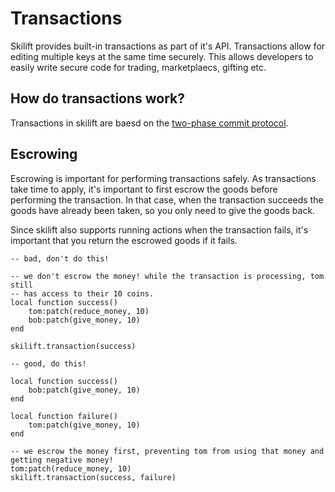 # Transactions

Skilift provides built-in transactions as part of it's API. Transactions allow for editing multiple keys at the same time securely. This allows developers to easily write secure code for trading, marketplaecs, gifting etc.

## How do transactions work?

Transactions in skilift are baesd on the [two-phase commit protocol](https://en.wikipedia.org/wiki/Two-phase_commit_protocol).

## Escrowing

Escrowing is important for performing transactions safely. As transactions take time to apply, it's important to first escrow the goods before performing the transaction. In that case, when the transaction succeeds the goods have already been taken, so you only need to give the goods back.

Since skilift also supports running actions when the transaction fails, it's important that you return the escrowed goods if it fails.

```luau
-- bad, don't do this!

-- we don't escrow the money! while the transaction is processing, tom still
-- has access to their 10 coins.
local function success()
    tom:patch(reduce_money, 10)
    bob:patch(give_money, 10)
end

skilift.transaction(success)
```
```luau
-- good, do this!

local function success()
    bob:patch(give_money, 10)
end

local function failure()
    tom:patch(give_money, 10)
end

-- we escrow the money first, preventing tom from using that money and getting negative money!
tom:patch(reduce_money, 10)
skilift.transaction(success, failure)
```